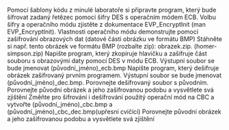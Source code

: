 Pomocí šablony kódu z minulé laboratoře si připravte program, který bude šifrovat zadaný řetězec pomocí šifry DES s operačním módem ECB.
Volbu šifry a operačního módu zjistěte z dokumentace EVP_EncryptInit (man EVP_EncryptInit).
Vlastnosti operačního módu demonstrujte pomocí zašifrování obrazových dat (datové části obrázku ve formátu BMP)
Stáhněte si např. tento obrázek ve formátu BMP (rozbalte zip): obrazek.zip. (homer-simpson.zip)
Napište program, který zkopíruje hlavičku a zašifruje část souboru s obrazovými daty pomocí DES v módu ECB. Výstupní soubor se bude jmenovat (původní_jméno)_ecb.bmp
Napište program, který dešifruje obrázek zašifrovaný prvním programem. Výstupní soubor se bude jmenovat (původní_jméno)_dec.bmp. Porovnejte dešifrovaný soubor s původním.
Porovnejte původní obrázek a jeho zašifrovanou podobu a vysvětlete svá zjištění
Změňte pro šifrování i dešifrování použitý operační mód na CBC a vytvořte (původní_jméno)_cbc.bmp a (původní_jméno)_cbc_dec.bmp(upřesní cvičící)
Porovnejte původní obrázek a jeho zašifrovanou podobu a vysvětlete svá zjištění
